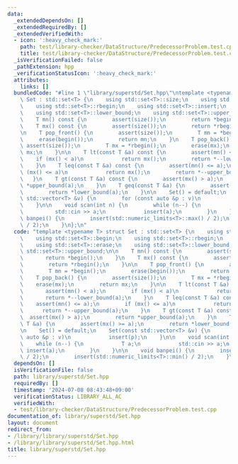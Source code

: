 ```yaml
---
data:
  _extendedDependsOn: []
  _extendedRequiredBy: []
  _extendedVerifiedWith:
  - icon: ':heavy_check_mark:'
    path: test/library-checker/DataStructure/PredecessorProblem.test.cpp
    title: test/library-checker/DataStructure/PredecessorProblem.test.cpp
  _isVerificationFailed: false
  _pathExtension: hpp
  _verificationStatusIcon: ':heavy_check_mark:'
  attributes:
    links: []
  bundledCode: "#line 1 \"library/superstd/Set.hpp\"\ntemplate <typename T> struct\
    \ Set : std::set<T> {\n    using std::set<T>::size;\n    using std::set<T>::begin;\n\
    \    using std::set<T>::rbegin;\n    using std::set<T>::insert;\n    using std::set<T>::erase;\n\
    \    using std::set<T>::lower_bound;\n    using std::set<T>::upper_bound;\n\n\
    \    T mn() const {\n        assert(size());\n        return *begin();\n    }\n\
    \    T mx() const {\n        assert(size());\n        return *rbegin();\n    }\n\
    \n    T pop_front() {\n        assert(size());\n        T mn = *begin();\n   \
    \     erase(begin());\n        return mn;\n    }\n    T pop_back() {\n       \
    \ assert(size());\n        T mx = *rbegin();\n        erase(mx);\n        return\
    \ mx;\n    }\n\n    T lt(const T &a) const {\n        assert(mn() < a);\n    \
    \    if (mx() < a)\n            return mx();\n        return *--lower_bound(a);\n\
    \    }\n    T leq(const T &a) const {\n        assert(mn() <= a);\n        if\
    \ (mx() <= a)\n            return mx();\n        return *--upper_bound(a);\n \
    \   }\n    T gt(const T &a) const {\n        assert(mx() > a);\n        return\
    \ *upper_bound(a);\n    }\n    T geq(const T &a) {\n        assert(mx() >= a);\n\
    \        return *lower_bound(a);\n    }\n\n    Set() = default;\n    Set(const\
    \ std::vector<T> &v) {\n        for (const auto &p : v)\n            insert(p);\n\
    \    }\n\n    void scan(int n) {\n        while (n--) {\n            T a;\n  \
    \          std::cin >> a;\n            insert(a);\n        }\n    }\n\n    void\
    \ banpei() {\n        insert(std::numeric_limits<T>::max() / 2);\n        insert(std::numeric_limits<T>::min()\
    \ / 2);\n    }\n};\n"
  code: "template <typename T> struct Set : std::set<T> {\n    using std::set<T>::size;\n\
    \    using std::set<T>::begin;\n    using std::set<T>::rbegin;\n    using std::set<T>::insert;\n\
    \    using std::set<T>::erase;\n    using std::set<T>::lower_bound;\n    using\
    \ std::set<T>::upper_bound;\n\n    T mn() const {\n        assert(size());\n \
    \       return *begin();\n    }\n    T mx() const {\n        assert(size());\n\
    \        return *rbegin();\n    }\n\n    T pop_front() {\n        assert(size());\n\
    \        T mn = *begin();\n        erase(begin());\n        return mn;\n    }\n\
    \    T pop_back() {\n        assert(size());\n        T mx = *rbegin();\n    \
    \    erase(mx);\n        return mx;\n    }\n\n    T lt(const T &a) const {\n \
    \       assert(mn() < a);\n        if (mx() < a)\n            return mx();\n \
    \       return *--lower_bound(a);\n    }\n    T leq(const T &a) const {\n    \
    \    assert(mn() <= a);\n        if (mx() <= a)\n            return mx();\n  \
    \      return *--upper_bound(a);\n    }\n    T gt(const T &a) const {\n      \
    \  assert(mx() > a);\n        return *upper_bound(a);\n    }\n    T geq(const\
    \ T &a) {\n        assert(mx() >= a);\n        return *lower_bound(a);\n    }\n\
    \n    Set() = default;\n    Set(const std::vector<T> &v) {\n        for (const\
    \ auto &p : v)\n            insert(p);\n    }\n\n    void scan(int n) {\n    \
    \    while (n--) {\n            T a;\n            std::cin >> a;\n           \
    \ insert(a);\n        }\n    }\n\n    void banpei() {\n        insert(std::numeric_limits<T>::max()\
    \ / 2);\n        insert(std::numeric_limits<T>::min() / 2);\n    }\n};"
  dependsOn: []
  isVerificationFile: false
  path: library/superstd/Set.hpp
  requiredBy: []
  timestamp: '2024-07-08 08:43:48+09:00'
  verificationStatus: LIBRARY_ALL_AC
  verifiedWith:
  - test/library-checker/DataStructure/PredecessorProblem.test.cpp
documentation_of: library/superstd/Set.hpp
layout: document
redirect_from:
- /library/library/superstd/Set.hpp
- /library/library/superstd/Set.hpp.html
title: library/superstd/Set.hpp
---
```

